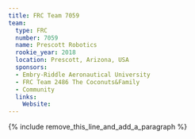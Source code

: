 ```yaml
---
title: FRC Team 7059
team:
  type: FRC
  number: 7059
  name: Prescott Robotics
  rookie_year: 2018
  location: Prescott, Arizona, USA
  sponsors:
  - Embry-Riddle Aeronautical University
  - FRC Team 2486 The Coconuts&Family
  - Community
  links:
    Website:
---
```


{% include remove_this_line_and_add_a_paragraph %}